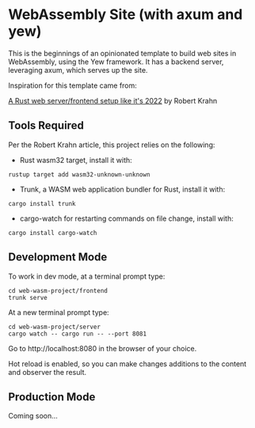 # WebAssembly Site (with axum and yew)

This is the beginnings of an opinionated template to build web sites in WebAssembly, using the Yew framework. It has a backend server, leveraging axum, which serves up the site.

Inspiration for this template came from:

[A Rust web server/frontend setup like it's 2022](https://robert.kra.hn/posts/2022-04-03_rust-web-wasm/) by Robert Krahn

## Tools Required

Per the Robert Krahn article, this project relies on the following:

- Rust wasm32 target, install it with:

```
rustup target add wasm32-unknown-unknown
```

- Trunk, a WASM web application bundler for Rust, install it with:

```
cargo install trunk
```
- cargo-watch for restarting commands on file change, install with:

```
cargo install cargo-watch
```

## Development Mode

To work in dev mode, at a terminal prompt type:

```
cd web-wasm-project/frontend
trunk serve
```

At a new terminal prompt type:

```
cd web-wasm-project/server
cargo watch -- cargo run -- --port 8081
```

Go to http://localhost:8080 in the browser of your choice.

Hot reload is enabled, so you can make changes additions to the content and observer the result.

## Production Mode

Coming soon...

